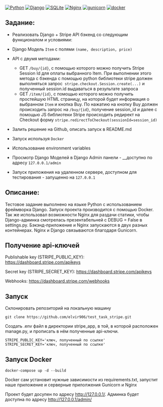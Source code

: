 [![Python](https://img.shields.io/badge/-Python-464646?style=flat-square&logo=Python)](https://www.python.org/)
[![Django](https://img.shields.io/badge/-Django-464646?style=flat-square&logo=Django)](https://www.djangoproject.com/)
[![SQLite](https://img.shields.io/badge/-SQLite-464646?style=flat-square&logo=SQLite)](https://www.sqlite.org/)
[![Nginx](https://img.shields.io/badge/-NGINX-464646?style=flat-square&logo=NGINX)](https://nginx.org/ru/)
[![gunicorn](https://img.shields.io/badge/-gunicorn-464646?style=flat-square&logo=gunicorn)](https://gunicorn.org/)
[![docker](https://img.shields.io/badge/-Docker-464646?style=flat-square&logo=docker)](https://www.docker.com/)

Задание:
-------

- Реализовать Django + Stripe API бэкенд со следующим функционалом и условиями:
- Django Модель `Item` с полями `(name, description, price) `
- API с двумя методами:
    * GET `/buy/{id}`, c помощью которого можно получить Stripe Session Id для оплаты выбранного Item. При выполнении
      этого метода c бэкенда с помощью python библиотеки stripe должен выполняться
      запрос` stripe.checkout.Session.create(...)` и полученный session.id выдаваться в результате запроса
    * GET `/item/{id}`, c помощью которого можно получить простейшую HTML страницу, на которой будет информация о
      выбранном `Item` и кнопка Buy. По нажатию на кнопку Buy должен происходить запрос на `/buy/{id}`, получение
      session_id и далее с помощью JS библиотеки Stripe происходить редирект на Checkout
      форму `stripe.redirectToCheckout(sessionId=session_id)`

- Залить решение на Github, описать запуск в README.md

- Запуск используя `Docker`

- Использование environment variables

- Просмотр Django Моделей в Django Admin панели - __доступно по адресу `127.0.0.1/admin`

- Запуск приложения на удаленном сервере, доступном для тестирования - запущенно на `127.0.0.1`

Описание:
-------------------------
Тестовое задание выполнено на языке Python с использованием фреймворка Django. Запуск проекта производится с помощью Doсker. Так же использовал возможности Nginx для раздачи статики, чтобы Django-админка смотрелась презентабельней с DEBUG = False в settings.py. Бэкэнд-приложение и Nginx запускаются в двух разных контейнерах. Nginx и Django связываются благодаря Gunicorn.

Получение api-ключей
-------------------------

Publishable key (STRIPE_PUBLIC_KEY):
https://dashboard.stripe.com/apikeys

Secret key (STRIPE_SECRET_KEY):
https://dashboard.stripe.com/apikeys

Webhooks:
https://dashboard.stripe.com/webhooks


Запуск
------

Склонировать репозиторий на локальную машину
```
git clone https://github.com/elvir906/test_task_stripe.git
```
Создать .env файл в директории stripe_app, в той, в которой расположен manage.py,
и прописать в нём полученные api-ключи. 

```
STRIPE_PUBLIC_KEY='ключ, полученный по ссылке'
STRIPE_SECRET_KEY='ключ, полученный по ссылке'

```

Запуск Docker
------
```
docker-compose up -d --build
```
Docker сам установит нужные зависимости из requirements.txt, запустит наше приложение
и серверные прилолжения Gunicorn и Nginx

Проект будет досупен по адресу http://127.0.0.1/.
Админка будет доступна по адресу http://127.0.0.1/admin/
